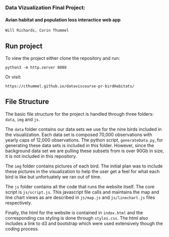 ### Data Vizualization Final Project:
 #### Avian habitat and population loss interactice web app
 
 ```Will Richards, Corin Thummel```




## Run project
To view the project either clone the repository and run:

```python3 -m http.server 8080```

Or visit:

```https://cthummel.github.io/dataviscourse-pr-birdHabitats/```


## File Structure

The basic file structure for the project is handled through three folders:
`data`, `img` and `js`.

The `data` folder contains our data sets we use for the nine birds included in the visualization. Each data set is composed 70,000 observations with yearly caps of 12,000 observations. The python script, `generateData.py`, for generating these data sets is included in this folder. However, since the background data set we are pulling these subsets from is over 90Gb in size, it is not included in this repository.

The `img` folder contains pictures of each bird. The initial plan was to include these pictures in the visualization to help the user get a feel for what each bird is like but unfortuately we ran out of time.

The `js` folder contains all the code that runs the website itself. The core script is `js/script.js`. This javascript file calls and maintains the map and line chart views as are described in `js/map.js` and `js/linechart.js` files respectively.

Finally, the html for the website is contained in `index.html` and the corresponding css styling is done through `styles.css`. The html also includes a link to d3 and bootstrap which were used extensively though the coding process.
